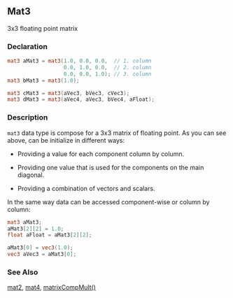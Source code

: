 ## Mat3
3x3 floating point matrix

### Declaration
```glsl
mat3 aMat3 = mat3(1.0, 0.0, 0.0,  // 1. column
                  0.0, 1.0, 0.0,  // 2. column
                  0.0, 0.0, 1.0); // 3. column
mat3 bMat3 = mat3(1.0);

mat3 cMat3 = mat3(aVec3, bVec3, cVec3);
mat3 dMat3 = mat3(aVec4, aVec3, bVec4, aFloat);
```

### Description
```mat3``` data type is compose for a 3x3 matrix of floating point. As you can see above, can be initialize in different ways:

- Providing a value for each component column by column.

- Providing one value that is used for the components on the main diagonal.

- Providing a combination of vectors and scalars.

In the same way data can be accessed component-wise or column by column:


```glsl
mat3 aMat3;
aMat3[2][2] = 1.0;
float aFloat = aMat3[2][2];

aMat3[0] = vec3(1.0);
vec3 aVec3 = aMat3[0];
```

### See Also
[mat2](/glossary/?search=mat2), [mat4](/glossary/?search=mat4), [matrixCompMult()](/glossary/?search=matrixCompMult)